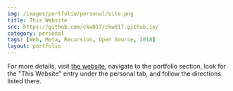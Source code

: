 ```yaml
---
img: /images/portfolio/personal/site.png
title: This Website
src: https://github.com/ckw017/ckw017.github.io/
category: personal
tags: [Web, Meta, Recursion, Open Source, 2018]
layout: portfolio
---
```


For more details, visit [the website](https://chriskw.xyz), navigate to the portfolio section, look for the "This Website" entry under the personal tab, and follow the directions listed there.